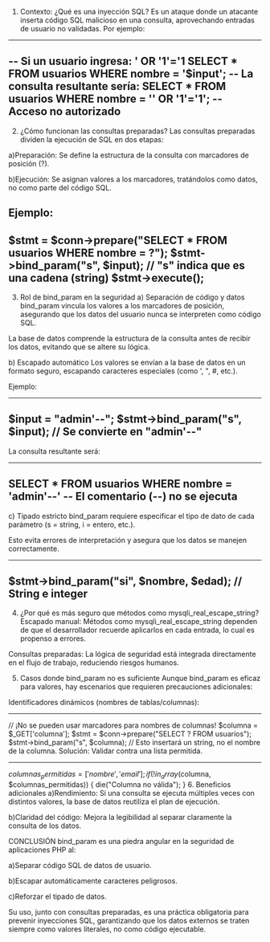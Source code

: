 1. Contexto: ¿Qué es una inyección SQL?
Es un ataque donde un atacante inserta código SQL malicioso en una consulta, aprovechando entradas de usuario no validadas. Por ejemplo:

------------------------------------------------------------
-- Si un usuario ingresa: ' OR '1'='1
SELECT * FROM usuarios WHERE nombre = '$input';
-- La consulta resultante sería:
SELECT * FROM usuarios WHERE nombre = '' OR '1'='1'; -- Acceso no autorizado
------------------------------------------------------------

2. ¿Cómo funcionan las consultas preparadas?
Las consultas preparadas dividen la ejecución de SQL en dos etapas:

a)Preparación: Se define la estructura de la consulta con marcadores de posición (?).

b)Ejecución: Se asignan valores a los marcadores, tratándolos como datos, no como parte del código SQL.

Ejemplo:
------------------------------------------------------------
$stmt = $conn->prepare("SELECT * FROM usuarios WHERE nombre = ?");
$stmt->bind_param("s", $input); // "s" indica que es una cadena (string)
$stmt->execute();
------------------------------------------------------------

3. Rol de bind_param en la seguridad
a) Separación de código y datos
bind_param vincula los valores a los marcadores de posición, asegurando que los datos del usuario nunca se interpreten como código SQL.

La base de datos comprende la estructura de la consulta antes de recibir los datos, evitando que se altere su lógica.

b) Escapado automático
Los valores se envían a la base de datos en un formato seguro, escapando caracteres especiales (como ', ", #, etc.).

Ejemplo:

------------------------------------------------------------
$input = "admin'--";
$stmt->bind_param("s", $input); // Se convierte en "admin\'--"
------------------------------------------------------------

La consulta resultante será:

------------------------------------------------------------
SELECT * FROM usuarios WHERE nombre = 'admin\'--' -- El comentario (--) no se ejecuta
------------------------------------------------------------

c) Tipado estricto
bind_param requiere especificar el tipo de dato de cada parámetro (s = string, i = entero, etc.).

Esto evita errores de interpretación y asegura que los datos se manejen correctamente.

------------------------------------------------------------
$stmt->bind_param("si", $nombre, $edad); // String e integer
------------------------------------------------------------

4. ¿Por qué es más seguro que métodos como mysqli_real_escape_string?
Escapado manual: Métodos como mysqli_real_escape_string dependen de que el desarrollador recuerde aplicarlos en cada entrada, lo cual es propenso a errores.

Consultas preparadas: La lógica de seguridad está integrada directamente en el flujo de trabajo, reduciendo riesgos humanos.

5. Casos donde bind_param no es suficiente
Aunque bind_param es eficaz para valores, hay escenarios que requieren precauciones adicionales:

Identificadores dinámicos (nombres de tablas/columnas):

------------------------------------------------------------
// ¡No se pueden usar marcadores para nombres de columnas!
$columna = $_GET['columna'];
$stmt = $conn->prepare("SELECT ? FROM usuarios");
$stmt->bind_param("s", $columna); // Esto insertará un string, no el nombre de la columna.
Solución: Validar contra una lista permitida.

------------------------------------------------------------
$columnas_permitidas = ['nombre', 'email'];
if (!in_array($columna, $columnas_permitidas)) {
    die("Columna no válida");
}
6. Beneficios adicionales
a)Rendimiento: Si una consulta se ejecuta múltiples veces con distintos valores, la base de datos reutiliza el plan de ejecución.

b)Claridad del código: Mejora la legibilidad al separar claramente la consulta de los datos.

CONCLUSIÓN
bind_param es una piedra angular en la seguridad de aplicaciones PHP al:

a)Separar código SQL de datos de usuario.

b)Escapar automáticamente caracteres peligrosos.

c)Reforzar el tipado de datos.

Su uso, junto con consultas preparadas, es una práctica obligatoria para prevenir inyecciones SQL, garantizando que los datos externos se traten siempre como valores literales, no como código ejecutable.